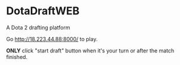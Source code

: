 # DotaDraftWEB
A Dota 2 drafting platform

Go http://18.223.44.88:8000/ to play.

**ONLY** click "start draft" button when it's your turn or after the match finished.
